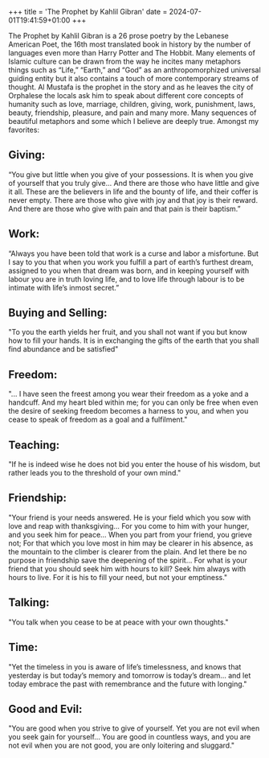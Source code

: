 +++
title = 'The Prophet by Kahlil Gibran'
date = 2024-07-01T19:41:59+01:00
+++

The Prophet by Kahlil Gibran is a 26 prose poetry by the Lebanese American Poet, the 16th most translated book in history by the number of languages even more than Harry Potter and The Hobbit. Many elements of Islamic culture can be drawn from the way he incites many metaphors things such as “Life,” “Earth,” and “God” as an anthropomorphized universal guiding entity but it also contains a touch of more contemporary streams of thought. Al Mustafa is the prophet in the story and as he leaves the city of Orphalese the locals ask him to speak about different core concepts of humanity such as love, marriage, children, giving, work, punishment, laws, beauty, friendship, pleasure, and pain and many more. Many sequences of beautiful metaphors and some which I believe are deeply true. Amongst my favorites:

## Giving:

 “You give but little when you give of your possessions. It is when you give of yourself that you truly give... And there are those who have little and give it all. These are the believers in life and the bounty of life, and their coffer is never empty. There are those who give with joy and that joy is their reward. And there are those who give with pain and that pain is their baptism.” 

## Work: 

“Always you have been told that work is a curse and labor a misfortune. But I say to you that when you work you fulfill a part of earth’s furthest dream, assigned to you when that dream was born, and in keeping yourself with labour you are in truth loving life, and to love life through labour is to be intimate with life’s inmost secret.”

## Buying and Selling:

"To you the earth yields her fruit, and you shall not want if you but know how to fill your hands. It is in exchanging the gifts of the earth that you shall find abundance and be satisfied"

## Freedom: 

"... I have seen the freest among you wear their freedom as a yoke and a handcuff. And my heart bled within me; for you can only be free when even the desire of seeking freedom becomes a harness to you, and when you cease to speak of freedom as a goal and a fulfilment."

## Teaching:

"If he is indeed wise he does not bid you enter the house of his wisdom, but rather leads you to the threshold of your own mind."

## Friendship:

"Your friend is your needs answered. He is your field which you sow with love and reap with thanksgiving… For you come to him with your hunger, and you seek him for peace… When you part from your friend, you grieve not; For that which you love most in him may be clearer in his absence, as the mountain to the climber is clearer from the plain. And let there be no purpose in friendship save the deepening of the spirit… For what is your friend that you should seek him with hours to kill? Seek him always with hours to live. For it is his to fill your need, but not your emptiness."

## Talking: 

"You talk when you cease to be at peace with your own thoughts."

## Time:

"Yet the timeless in you is aware of life’s timelessness, and knows that yesterday is but today’s memory and tomorrow is today’s dream… and let today embrace the past with remembrance and the future with longing."

## Good and Evil:

"You are good when you strive to give of yourself. Yet you are not evil when you seek gain for yourself… You are good in countless ways, and you are not evil when you are not good, you are only loitering and sluggard."
